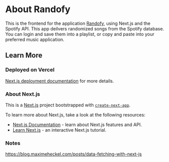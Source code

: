 # About Randofy

This is the frontend for the application [Randofy](rendofy.vercel.app), using Next.js and the Spotify API. This app deilvers randomized songs from the Spotify database. You can login and save them into a playlist, or copy and paste into your preferred music application. 

## Learn More
### Deployed on Vercel

[Next.js deployment documentation](https://nextjs.org/docs/deployment) for more details.

### About Next.js
This is a [Next.js](https://nextjs.org/) project bootstrapped with [`create-next-app`](https://github.com/vercel/next.js/tree/canary/packages/create-next-app).

To learn more about Next.js, take a look at the following resources:

- [Next.js Documentation](https://nextjs.org/docs) - learn about Next.js features and API.
- [Learn Next.js](https://nextjs.org/learn) - an interactive Next.js tutorial.

### Notes
https://blog.maximeheckel.com/posts/data-fetching-with-next-js


